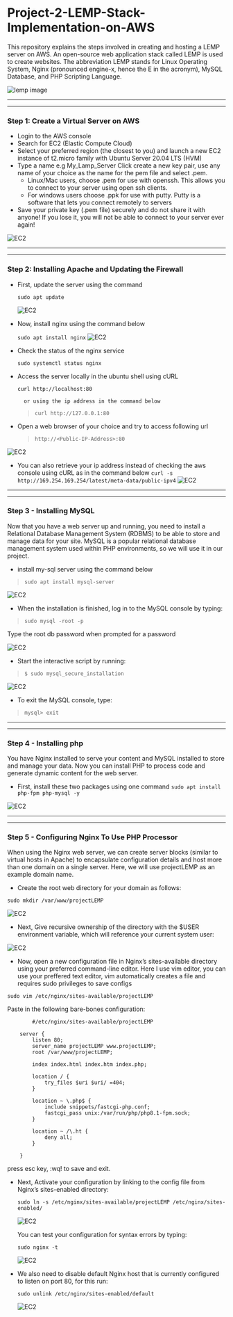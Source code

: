 # Project-2-LEMP-Stack-Implementation-on-AWS
This repository explains the steps involved in creating and hosting a LEMP server on AWS. An open-source web application stack called LEMP is used to create websites.
The abbreviation LEMP stands for Linux Operating System, Nginx (pronounced engine-x, hence the E in the acronym), MySQL Database, and PHP Scripting Language.

![lemp image](./images/lemp.jpeg)

<!-- Horizontal RUle -->
---
___
### Step 1: Create a Virtual Server on AWS
<!-- UL -->
* Login to the AWS console
* Search for EC2 (Elastic Compute Cloud) 
* Select your preferred region (the closest to you) and launch a new EC2 instance of t2.micro family with Ubuntu Server 20.04 LTS (HVM)
* Type a name e.g My_Lamp_Server
 Click create a new key pair, use any name of your choice as the name for the pem file and select .pem.
    * Linux/Mac users, choose .pem for use with openssh. This allows you to connect to your server using open ssh clients.
    * For windows users choose .ppk for use with putty. Putty is a software that lets you connect remotely to servers
* Save your private key (.pem file) securely and do not share it with anyone! If you lose it, you will not be able to connect to your server ever again! 

![EC2](./images/EC20.jpeg)

<!-- Horizontal RUle -->
---
___
### Step 2: Installing Apache and Updating the Firewall
* First, update the server using the command

    `sudo apt update`

    ![EC2](./images/update2.jpeg)

* Now, install nginx using the command below

    `sudo apt install nginx`
      ![EC2](./images/nginx3.jpeg)
* Check the status of the nginx service

    `sudo systemctl status nginx`
    
* Access the server locally in the ubuntu shell using cURL

    `curl http://localhost:80`

        or using the ip address in the command below
    >`curl http://127.0.0.1:80`

* Open a web browser of your choice and try to access following url 

    >`http://<Public-IP-Address>:80`

![EC2](./images/browser5.jpeg)

    
* You can also retrieve your ip address instead of checking the aws console using cURL as in the command below
    `curl -s http://169.254.169.254/latest/meta-data/public-ipv4`
     ![EC2](./images/curl4.jpeg)

<!-- Horizontal RUle -->
---
___
### Step 3 - Installing MySQL
Now that you have a web server up and running, you need to install a Relational Database Management System (RDBMS) to be able to store and manage data for your site. MySQL is a popular relational database management system used within PHP environments, so we will use it in our project.

* install my-sql server using the command below

>`sudo apt install mysql-server`

![EC2](./images/mysql6.jpeg)

* When the installation is finished, log in to the MySQL console by typing:

>`sudo mysql -root -p`

Type the root db password when prompted for a password

![EC2](./images/mysql7.jpeg)

* Start the interactive script by running:
>`$ sudo mysql_secure_installation`

![EC2](./images/mysql8.jpeg)

* To exit the MySQL console, type:

>`mysql> exit`

<!-- Horizontal RUle -->
---
___
### Step 4 - Installing php
You have Nginx installed to serve your content and MySQL installed to store and manage your data. Now you can install PHP to process code and generate dynamic content for the web server.

* First, install these two packages using one command
`sudo apt install php-fpm php-mysql -y`

![EC2](./images/php9.jpeg)

<!-- Horizontal RUle -->
---
___
### Step 5 - Configuring Nginx To Use PHP Processor
When using the Nginx web server, we can create server blocks (similar to virtual hosts in Apache) to encapsulate configuration details and host more than one domain on a single server. Here, we will use projectLEMP as an example domain name.

* Create the root web directory for your domain as follows:

`sudo mkdir /var/www/projectLEMP`

![EC2](./images/php10.jpeg)

* Next, Give recursive ownership of the directory with the $USER environment variable, which will reference your current system user:

![EC2](./images/php11.jpeg)


* Now, open a new configuration file in Nginx’s sites-available directory using your preferred command-line editor. Here I use vim editor, you can use your preffered text editor, vim automatically creates a file and requires sudo privileges to save configs

`sudo vim /etc/nginx/sites-available/projectLEMP`

 Paste in the following bare-bones configuration:

            #/etc/nginx/sites-available/projectLEMP
        
        server {
            listen 80;
            server_name projectLEMP www.projectLEMP;
            root /var/www/projectLEMP;
        
            index index.html index.htm index.php;
        
            location / {
                try_files $uri $uri/ =404;
            }
        
            location ~ \.php$ {
                include snippets/fastcgi-php.conf;
                fastcgi_pass unix:/var/run/php/php8.1-fpm.sock;
            }
        
            location ~ /\.ht {
                deny all;
            }
        
        }


press esc key, :wq! to save and exit.

* Next, Activate your configuration by linking to the config file from Nginx’s sites-enabled directory:

    `sudo ln -s /etc/nginx/sites-available/projectLEMP /etc/nginx/sites-enabled/`

  ![EC2](./images/php12.jpeg)

  You can test your configuration for syntax errors by typing:

    `sudo nginx -t`

    ![EC2](./images/php13.jpeg)

* We also need to disable default Nginx host that is currently configured to listen on port 80, for this run:

    `sudo unlink /etc/nginx/sites-enabled/default`

    ![EC2](./images/php14.jpeg)



















